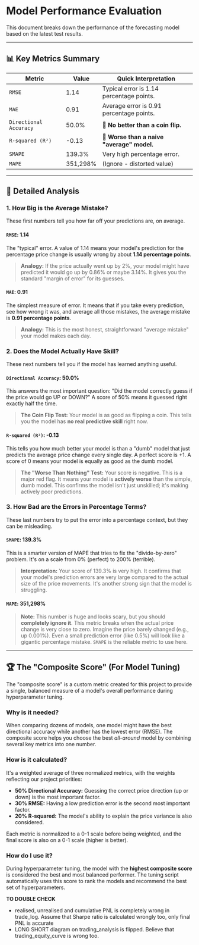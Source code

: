 # Model Performance Evaluation

This document breaks down the performance of the forecasting model based on the latest test results.

---

## 📊 Key Metrics Summary

| Metric                 | Value    | Quick Interpretation                       |
| ---------------------- | -------- | ------------------------------------------ |
| `RMSE`                 | 1.14     | Typical error is 1.14 percentage points.   |
| `MAE`                  | 0.91     | Average error is 0.91 percentage points.   |
| `Directional Accuracy` | 50.0%    | 🔴 **No better than a coin flip.**         |
| `R-squared (R²)`       | -0.13    | 🔴 **Worse than a naive "average" model.** |
| `SMAPE`                | 139.3%   | Very high percentage error.                |
| `MAPE`                 | 351,298% | (Ignore - distorted value)                 |

---

## 🎯 Detailed Analysis

### 1. How Big is the Average Mistake?

These first numbers tell you how far off your predictions are, on average.

#### `RMSE`: 1.14

The "typical" error. A value of 1.14 means your model's prediction for the percentage price change is usually wrong by about **1.14 percentage points**.

> **Analogy:** If the price actually went up by 2%, your model might have predicted it would go up by 0.86% or maybe 3.14%. It gives you the standard "margin of error" for its guesses.

#### `MAE`: 0.91

The simplest measure of error. It means that if you take every prediction, see how wrong it was, and average all those mistakes, the average mistake is **0.91 percentage points**.

> **Analogy:** This is the most honest, straightforward "average mistake" your model makes each day.

### 2. Does the Model Actually Have Skill?

These next numbers tell you if the model has learned anything useful.

#### `Directional Accuracy`: 50.0%

This answers the most important question: "Did the model correctly guess if the price would go UP or DOWN?" A score of 50% means it guessed right exactly half the time.

> **The Coin Flip Test:** Your model is as good as flipping a coin. This tells you the model has **no real predictive skill** right now.

#### `R-squared (R²)`: -0.13

This tells you how much better your model is than a "dumb" model that just predicts the average price change every single day. A perfect score is +1. A score of 0 means your model is equally as good as the dumb model.

> **The "Worse Than Nothing" Test:** Your score is negative. This is a major red flag. It means your model is **actively worse** than the simple, dumb model. This confirms the model isn't just unskilled; it's making actively poor predictions.

### 3. How Bad are the Errors in Percentage Terms?

These last numbers try to put the error into a percentage context, but they can be misleading.

#### `SMAPE`: 139.3%

This is a smarter version of MAPE that tries to fix the "divide-by-zero" problem. It's on a scale from 0% (perfect) to 200% (terrible).

> **Interpretation:** Your score of 139.3% is very high. It confirms that your model's prediction errors are very large compared to the actual size of the price movements. It's another strong sign that the model is struggling.

#### `MAPE`: 351,298%

> **Note:** This number is huge and looks scary, but you should **completely ignore it**. This metric breaks when the actual price change is very close to zero. Imagine the price barely changed (e.g., up 0.001%). Even a small prediction error (like 0.5%) will look like a gigantic percentage mistake. `SMAPE` is the reliable metric to use here.

---

## 🏆 The "Composite Score" (For Model Tuning)

The "composite score" is a custom metric created for this project to provide a single, balanced measure of a model's overall performance during hyperparameter tuning.

### Why is it needed?

When comparing dozens of models, one model might have the best directional accuracy while another has the lowest error (RMSE). The composite score helps you choose the best _all-around_ model by combining several key metrics into one number.

### How is it calculated?

It's a weighted average of three normalized metrics, with the weights reflecting our project priorities:

- **50% Directional Accuracy:** Guessing the correct price direction (up or down) is the most important factor.
- **30% RMSE:** Having a low prediction error is the second most important factor.
- **20% R-squared:** The model's ability to explain the price variance is also considered.

Each metric is normalized to a 0-1 scale before being weighted, and the final score is also on a 0-1 scale (higher is better).

### How do I use it?

During hyperparameter tuning, the model with the **highest composite score** is considered the best and most balanced performer. The tuning script automatically uses this score to rank the models and recommend the best set of hyperparameters.

**TO DOUBLE CHECK**

- realised, unrealised and cumulative PNL is completely wrong in trade_log. Assume that Sharpe ratio is calculated wrongly too, only final PNL is accurate
- LONG SHORT diagram on trading_analysis is flipped. Believe that trading_equity_curve is wrong too.

